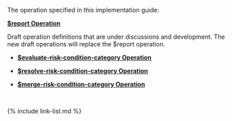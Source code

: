 
The operation specified in this implementation guide:

**[$report Operation](OperationDefinition-report.html)**


<div class="bg-info" markdown="1">
Draft operation definitions that are under discussions and development. The new draft operations will replace the $report operation. 

- **[$evaluate-risk-condition-category Operation](OperationDefinition-evaluate-risk-condition-category.html)**

- **[$resolve-risk-condition-category Operation](OperationDefinition-resolve-risk-condition-category.html)**

- **[$merge-risk-condition-category Operation](OperationDefinition-merge-risk-condition-category.html)**

</div>
<br />

{% include link-list.md %}
